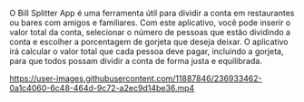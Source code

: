 O Bill Splitter App é uma ferramenta útil para dividir a conta em restaurantes ou bares com amigos e familiares. Com este aplicativo, você pode inserir o valor total da conta, selecionar o número de pessoas que estão dividindo a conta e escolher a porcentagem de gorjeta que deseja deixar. O aplicativo irá calcular o valor total que cada pessoa deve pagar, incluindo a gorjeta, para que todos possam dividir a conta de forma justa e equilibrada.

https://user-images.githubusercontent.com/11887846/236933462-0a1c4060-6c48-464d-9c72-a2ec9d14be36.mp4


